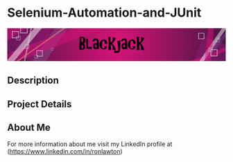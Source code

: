 # Selenium-Automation-and-JUnit
![alt text](https://raw.githubusercontent.com/rlawton2/Java-Blackjack/master/Banner4.png)

## Description


## Project Details


## About Me
For more information about me visit my LinkedIn profile at (https://www.linkedin.com/in/ronlawton)
